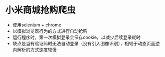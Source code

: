 # 小米商城抢购爬虫

- 使用selenium + chrome
- 以模拟浏览器行为的方式进行自动抢购
- 运行程序时，第一次模拟登录会保存cookie，以减少后续登录耗时
- 缺点是当有验证码时无法自动登录（没有引入图像识别），相较于动态页面逆向解析的方式速度较慢
